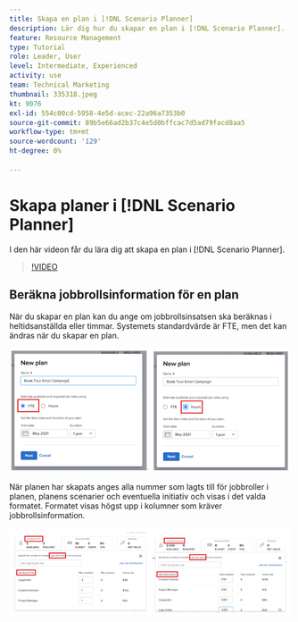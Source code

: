 ```yaml
---
title: Skapa en plan i [!DNL Scenario Planner]
description: Lär dig hur du skapar en plan i [!DNL Scenario Planner].
feature: Resource Management
type: Tutorial
role: Leader, User
level: Intermediate, Experienced
activity: use
team: Technical Marketing
thumbnail: 335318.jpeg
kt: 9076
exl-id: 554c00cd-5958-4e5d-acec-22a96a7353b0
source-git-commit: 89b5e66ad2b37c4e5d0bffcac7d5ad79facd8aa5
workflow-type: tm+mt
source-wordcount: '129'
ht-degree: 0%

---
```


# Skapa planer i [!DNL Scenario Planner]

I den här videon får du lära dig att skapa en plan i [!DNL Scenario Planner].

>[!VIDEO](https://video.tv.adobe.com/v/335318/?quality=12)

## Beräkna jobbrollsinformation för en plan

När du skapar en plan kan du ange om jobbrollsinsatsen ska beräknas i heltidsanställda eller timmar. Systemets standardvärde är FTE, men det kan ändras när du skapar en plan.

![Välj [!UICONTROL FTE] eller [!UICONTROL Timmar] i [!UICONTROL Ny plan] window](assets/scenario-planner-1.png)

När planen har skapats anges alla nummer som lagts till för jobbroller i planen, planens scenarier och eventuella initiativ och visas i det valda formatet. Formatet visas högst upp i kolumner som kräver jobbrollsinformation.

![Visa information i [!UICONTROL FTE] eller [!UICONTROL Timmar] i [!DNL Scenario Planner]](assets/scenario-planner-2.png)
